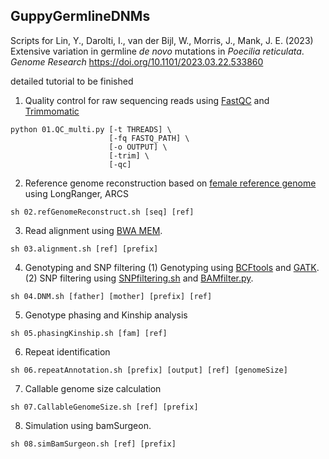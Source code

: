 ## GuppyGermlineDNMs
Scripts for Lin, Y., Darolti, I., van der Bijl, W., Morris, J., Mank, J. E. (2023) Extensive variation in germline *de novo* mutations in *Poecilia reticulata*. *Genome Research* https://doi.org/10.1101/2023.03.22.533860

detailed tutorial to be finished

1. Quality control for raw sequencing reads using [FastQC](https://github.com/s-andrews/FastQC) and [Trimmomatic](http://www.usadellab.org/cms/?page=trimmomatic)
```
python 01.QC_multi.py [-t THREADS] \
                      [-fq FASTQ_PATH] \
                      [-o OUTPUT] \
                      [-trim] \
                      [-qc]
```

2. Reference genome reconstruction based on [female reference genome](http://uswest.ensembl.org/Poecilia_reticulata/Info/Index) using LongRanger, ARCS
```
sh 02.refGenomeReconstruct.sh [seq] [ref]
```
3. Read alignment using [BWA MEM](https://github.com/lh3/bwa).
```
sh 03.alignment.sh [ref] [prefix]
```

4. Genotyping and SNP filtering
(1) Genotyping using [BCFtools](https://samtools.github.io/bcftools/howtos/index.html) and [GATK](https://gatk.broadinstitute.org/hc/en-us).
(2) SNP filtering using [SNPfiltering.sh](./SNPfiltering.py) and [BAMfilter.py](./BAMfilter.py).
```
sh 04.DNM.sh [father] [mother] [prefix] [ref]
```

5. Genotype phasing and Kinship analysis
```
sh 05.phasingKinship.sh [fam] [ref]
```

6. Repeat identification
```
sh 06.repeatAnnotation.sh [prefix] [output] [ref] [genomeSize]
```

7. Callable genome size calculation 
```
sh 07.CallableGenomeSize.sh [ref] [prefix]
```

8. Simulation using bamSurgeon.
```
sh 08.simBamSurgeon.sh [ref] [prefix]
```


